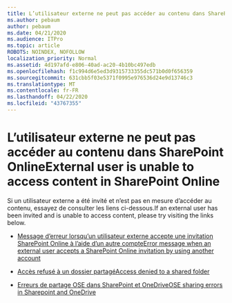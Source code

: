 ```yaml
---
title: L’utilisateur externe ne peut pas accéder au contenu dans SharePoint Online
ms.author: pebaum
author: pebaum
ms.date: 04/21/2020
ms.audience: ITPro
ms.topic: article
ROBOTS: NOINDEX, NOFOLLOW
localization_priority: Normal
ms.assetid: 4d197afd-e806-40ad-ac20-4b10bc497edb
ms.openlocfilehash: f1c994d6e5ed3d9315733355dc571b0d0f656359
ms.sourcegitcommit: 631cbb5f03e5371f0995e976536d24e9d13746c3
ms.translationtype: MT
ms.contentlocale: fr-FR
ms.lasthandoff: 04/22/2020
ms.locfileid: "43767355"
---
```

# <a name="external-user-is-unable-to-access-content-in-sharepoint-online"></a><span data-ttu-id="97a40-102">L’utilisateur externe ne peut pas accéder au contenu dans SharePoint Online</span><span class="sxs-lookup"><span data-stu-id="97a40-102">External user is unable to access content in SharePoint Online</span></span>

<span data-ttu-id="97a40-103">Si un utilisateur externe a été invité et n’est pas en mesure d’accéder au contenu, essayez de consulter les liens ci-dessous.</span><span class="sxs-lookup"><span data-stu-id="97a40-103">If an external user has been invited and is unable to access content, please try visiting the links below.</span></span>

- [<span data-ttu-id="97a40-104">Message d’erreur lorsqu’un utilisateur externe accepte une invitation SharePoint Online à l’aide d’un autre compte</span><span class="sxs-lookup"><span data-stu-id="97a40-104">Error message when an external user accepts a SharePoint Online invitation by using another account</span></span>](https://docs.microsoft.com/sharepoint/support/sharing-and-permissions/error-when-external-user-accepts-an-invitation-by-using-another-account)

- [<span data-ttu-id="97a40-105">Accès refusé à un dossier partagé</span><span class="sxs-lookup"><span data-stu-id="97a40-105">Access denied to a shared folder</span></span>](https://docs.microsoft.com/sharepoint/support/sharing-and-permissions/cannot-access-shared-folder)

- [<span data-ttu-id="97a40-106">Erreurs de partage OSE dans SharePoint et OneDrive</span><span class="sxs-lookup"><span data-stu-id="97a40-106">OSE sharing errors in Sharepoint and OneDrive</span></span>](https://docs.microsoft.com/sharepoint/sharepoint-onedrive-error-message)

